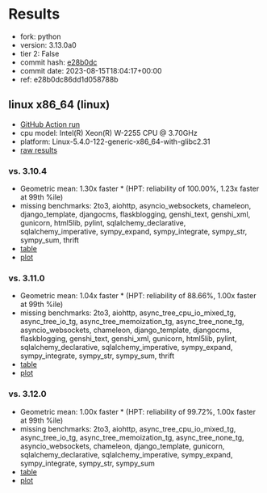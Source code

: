 # Results

- fork: python
- version: 3.13.0a0
- tier 2: False
- commit hash: [e28b0dc](https://github.com/python/cpython/commit/e28b0dc)
- commit date: 2023-08-15T18:04:17+00:00
- ref: e28b0dc86dd1d058788b

## linux x86_64 (linux)

- [GitHub Action run](https://github.com/faster-cpython/benchmarking/actions/runs/5882827909)
- cpu model: Intel(R) Xeon(R) W-2255 CPU @ 3.70GHz
- platform: Linux-5.4.0-122-generic-x86_64-with-glibc2.31
- [raw results](bm-20230815-linux-x86_64-python-e28b0dc86dd1d058788b-3.13.0a0-e28b0dc.json)

### vs. 3.10.4

- Geometric mean: 1.30x faster \* (HPT: reliability of 100.00%, 1.23x faster at 99th %ile)
- missing benchmarks: 2to3, aiohttp, asyncio_websockets, chameleon, django_template, djangocms, flaskblogging, genshi_text, genshi_xml, gunicorn, html5lib, pylint, sqlalchemy_declarative, sqlalchemy_imperative, sympy_expand, sympy_integrate, sympy_str, sympy_sum, thrift
- [table](bm-20230815-linux-x86_64-python-e28b0dc86dd1d058788b-3.13.0a0-e28b0dc-vs-3.10.4.md)
- [plot](bm-20230815-linux-x86_64-python-e28b0dc86dd1d058788b-3.13.0a0-e28b0dc-vs-3.10.4.png)

### vs. 3.11.0

- Geometric mean: 1.04x faster \* (HPT: reliability of 88.66%, 1.00x faster at 99th %ile)
- missing benchmarks: 2to3, aiohttp, async_tree_cpu_io_mixed_tg, async_tree_io_tg, async_tree_memoization_tg, async_tree_none_tg, asyncio_websockets, chameleon, django_template, djangocms, flaskblogging, genshi_text, genshi_xml, gunicorn, html5lib, pylint, sqlalchemy_declarative, sqlalchemy_imperative, sympy_expand, sympy_integrate, sympy_str, sympy_sum, thrift
- [table](bm-20230815-linux-x86_64-python-e28b0dc86dd1d058788b-3.13.0a0-e28b0dc-vs-3.11.0.md)
- [plot](bm-20230815-linux-x86_64-python-e28b0dc86dd1d058788b-3.13.0a0-e28b0dc-vs-3.11.0.png)

### vs. 3.12.0

- Geometric mean: 1.00x faster \* (HPT: reliability of 99.72%, 1.00x faster at 99th %ile)
- missing benchmarks: 2to3, aiohttp, async_tree_cpu_io_mixed_tg, async_tree_io_tg, async_tree_memoization_tg, async_tree_none_tg, asyncio_websockets, chameleon, django_template, gunicorn, sqlalchemy_declarative, sqlalchemy_imperative, sympy_expand, sympy_integrate, sympy_str, sympy_sum
- [table](bm-20230815-linux-x86_64-python-e28b0dc86dd1d058788b-3.13.0a0-e28b0dc-vs-3.12.0.md)
- [plot](bm-20230815-linux-x86_64-python-e28b0dc86dd1d058788b-3.13.0a0-e28b0dc-vs-3.12.0.png)

